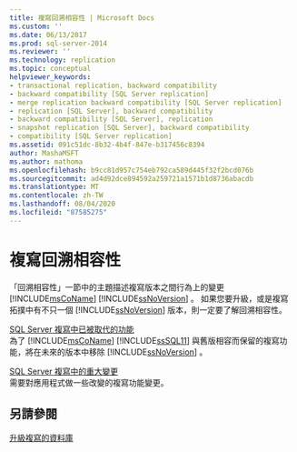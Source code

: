 ```yaml
---
title: 複寫回溯相容性 | Microsoft Docs
ms.custom: ''
ms.date: 06/13/2017
ms.prod: sql-server-2014
ms.reviewer: ''
ms.technology: replication
ms.topic: conceptual
helpviewer_keywords:
- transactional replication, backward compatibility
- backward compatibility [SQL Server replication]
- merge replication backward compatibility [SQL Server replication]
- replication [SQL Server], backward compatibility
- backward compatibility [SQL Server], replication
- snapshot replication [SQL Server], backward compatibility
- compatibility [SQL Server replication]
ms.assetid: 091c51dc-8b32-4b4f-847e-b317456c8394
author: MashaMSFT
ms.author: mathoma
ms.openlocfilehash: b9cc81d957c754eb792ca589d445f32f2bcd076b
ms.sourcegitcommit: ad4d92dce894592a259721a1571b1d8736abacdb
ms.translationtype: MT
ms.contentlocale: zh-TW
ms.lasthandoff: 08/04/2020
ms.locfileid: "87585275"
---
```

# <a name="replication-backward-compatibility"></a>複寫回溯相容性
  「回溯相容性」一節中的主題描述複寫版本之間行為上的變更 [!INCLUDE[msCoName](../../includes/msconame-md.md)] [!INCLUDE[ssNoVersion](../../includes/ssnoversion-md.md)] 。 如果您要升級，或是複寫拓撲中有不只一個 [!INCLUDE[ssNoVersion](../../includes/ssnoversion-md.md)] 版本，則一定要了解回溯相容性。  
  
 [SQL Server 複寫中已被取代的功能](deprecated-features-in-sql-server-replication.md)  
 為了 [!INCLUDE[msCoName](../../includes/msconame-md.md)] [!INCLUDE[ssSQL11](../../includes/sssql11-md.md)] 與舊版相容而保留的複寫功能，將在未來的版本中移除 [!INCLUDE[ssNoVersion](../../includes/ssnoversion-md.md)] 。  
  
 [SQL Server 複寫中的重大變更](breaking-changes-in-sql-server-replication.md)  
 需要對應用程式做一些改變的複寫功能變更。  
  
## <a name="see-also"></a>另請參閱  
 [升級複寫的資料庫](../../database-engine/install-windows/upgrade-replicated-databases.md)  
  
  
